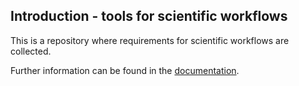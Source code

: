 ## Introduction - tools for scientific workflows
This is a repository where requirements for scientific workflows are collected.

Further information can be found in the [documentation](https://nfdi4ingscientificworkflowrequirements.readthedocs.io/en/latest/).



